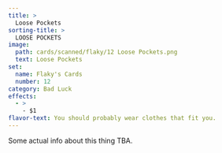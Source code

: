 ```yaml
---
title: >
  Loose Pockets
sorting-title: >
  LOOSE POCKETS
image: 
  path: cards/scanned/flaky/12 Loose Pockets.png
  text: Loose Pockets
set:
  name: Flaky's Cards
  number: 12
category: Bad Luck
effects: 
  - >
    - $1
flavor-text: You should probably wear clothes that fit you.
---
```

Some actual info about this thing TBA.
